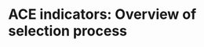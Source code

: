 # ACE indicators: Overview of selection process

<div class="flourish-embed flourish-table" data-src="visualisation/7009582"><script src="https://public.flourish.studio/resources/embed.js"></script></div>